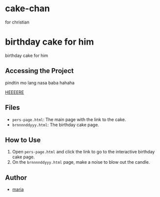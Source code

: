 # cake-chan
for christian

# birthday cake for him

birthday cake for him

## Accessing the Project

pindtin mo lang nasa baba hahaha

[HEEEERE](https://molinsga.github.io/cake-chan/brnnnnddyyy.html)

## Files

- `pers-page.html`: The main page with the link to the cake.
- `brnnnnddyyy.html`: The  birthday cake page.

## How to Use

1. Open `pers-page.html` and click the link to go to the interactive birthday cake page.
2. On the `brnnnnddyyy.html` page, make a noise to blow out the candle.

## Author

- [maria](https://github.com/molinsga)
